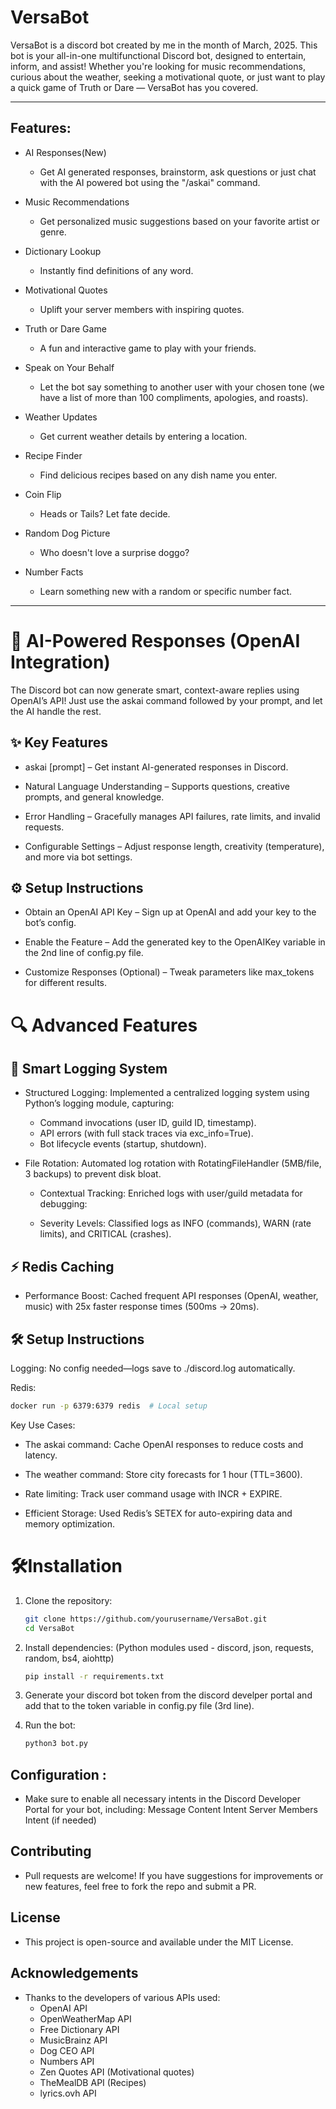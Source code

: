 # VersaBot 
VersaBot is a discord bot created by me in the month of March, 2025.
This bot is your all-in-one multifunctional Discord bot, designed to entertain, inform, and assist! Whether you're looking for music recommendations, curious about the weather, seeking a motivational quote, or just want to play a quick game of Truth or Dare — VersaBot has you covered.

---

## Features:
- AI Responses(New)
  - Get AI generated responses, brainstorm, ask questions or just chat with the AI powered bot using the "/askai" command.
  
- Music Recommendations
  - Get personalized music suggestions based on your favorite artist or genre.

- Dictionary Lookup
  - Instantly find definitions of any word.

- Motivational Quotes
  - Uplift your server members with inspiring quotes.

- Truth or Dare Game
  - A fun and interactive game to play with your friends.

- Speak on Your Behalf
  - Let the bot say something to another user with your chosen tone (we have a list of more than 100 compliments, apologies, and roasts).

- Weather Updates
  - Get current weather details by entering a location.

- Recipe Finder
  - Find delicious recipes based on any dish name you enter.

- Coin Flip
  - Heads or Tails? Let fate decide.

- Random Dog Picture
  - Who doesn't love a surprise doggo?

- Number Facts
  - Learn something new with a random or specific number fact.

--- 
# 🤖 AI-Powered Responses (OpenAI Integration)
The Discord bot can now generate smart, context-aware replies using OpenAI’s API! Just use the askai command followed by your prompt, and let the AI handle the rest.

## ✨ Key Features
- askai [prompt] – Get instant AI-generated responses in Discord.

- Natural Language Understanding – Supports questions, creative prompts, and general knowledge.

- Error Handling – Gracefully manages API failures, rate limits, and invalid requests.

- Configurable Settings – Adjust response length, creativity (temperature), and more via bot settings.

## ⚙️ Setup Instructions
- Obtain an OpenAI API Key – Sign up at OpenAI and add your key to the bot’s config.

- Enable the Feature – Add the generated key to the OpenAIKey variable in the 2nd line of config.py file.

- Customize Responses (Optional) – Tweak parameters like max_tokens for different results.

# 🔍 Advanced Features
## 📝 Smart Logging System
- Structured Logging: Implemented a centralized logging system using Python’s logging module, capturing:
  
  - Command invocations (user ID, guild ID, timestamp). 
  - API errors (with full stack traces via exc_info=True).
  - Bot lifecycle events (startup, shutdown).

- File Rotation: Automated log rotation with RotatingFileHandler (5MB/file, 3 backups) to prevent disk bloat.

  - Contextual Tracking: Enriched logs with user/guild metadata for debugging:

  - Severity Levels: Classified logs as INFO (commands), WARN (rate limits), and CRITICAL (crashes).

## ⚡ Redis Caching
- Performance Boost: Cached frequent API responses (OpenAI, weather, music) with 25x faster response times (500ms → 20ms).

## 🛠️ Setup Instructions
Logging: No config needed—logs save to ./discord.log automatically.

Redis:

```bash
docker run -p 6379:6379 redis  # Local setup
```
Key Use Cases:

- The askai command: Cache OpenAI responses to reduce costs and latency.

- The weather command: Store city forecasts for 1 hour (TTL=3600).

- Rate limiting: Track user command usage with INCR + EXPIRE.

- Efficient Storage: Used Redis’s SETEX for auto-expiring data and memory optimization.

# 🛠Installation

1. Clone the repository:
   ```bash
   git clone https://github.com/yourusername/VersaBot.git
   cd VersaBot
2. Install dependencies:
   (Python modules used - discord, json, requests, random, bs4, aiohttp)
    ```bash
    pip install -r requirements.txt 
3. Generate your discord bot token from the discord develper portal and add that to the token variable in config.py file (3rd line).
   
4. Run the bot:
    ```bash
    python3 bot.py

## Configuration :
 - Make sure to enable all necessary intents in the Discord Developer Portal for your bot, including:
      Message Content Intent
      Server Members Intent (if needed)

## Contributing
  - Pull requests are welcome! If you have suggestions for improvements or new features, feel free to fork the repo and submit a PR.

## License
  - This project is open-source and available under the MIT License.

## Acknowledgements
  - Thanks to the developers of various APIs used:
    - OpenAI API
    - OpenWeatherMap API
    - Free Dictionary API
    - MusicBrainz API
    - Dog CEO API
    - Numbers API
    - Zen Quotes API (Motivational quotes)
    - TheMealDB API (Recipes)
    - lyrics.ovh API
  
